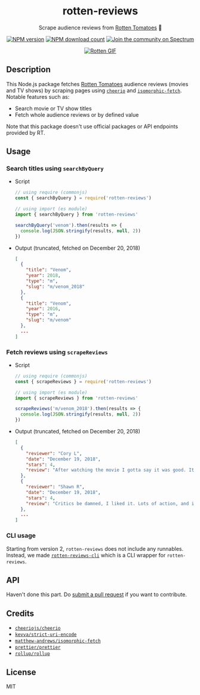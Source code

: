 <div align='center'>

# rotten-reviews

Scrape audience reviews from [Rotten Tomatoes][rotten-tomatoes] 🍅

[![NPM version](https://img.shields.io/npm/v/rotten-reviews.svg)](https://www.npmjs.com/package/rotten-reviews)
[![NPM download count](https://img.shields.io/npm/dt/rotten-reviews.svg)](https://www.npmjs.com/package/rotten-reviews)
[![Join the community on Spectrum](https://withspectrum.github.io/badge/badge.svg)][spectrum]

[![Rotten GIF](https://media.giphy.com/media/101t9QwTM6y5oc/giphy.gif)][spectrum]

</div>

## Description

This Node.js package fetches [Rotten Tomatoes][rotten-tomatoes] audience reviews (movies and TV shows) by scraping pages using [`cheerio`][cheerio] and [`isomorphic-fetch`][isomorphic-fetch]. Notable features such as:

- Search movie or TV show titles
- Fetch whole audience reviews or by defined value

Note that this package doesn't use official packages or API endpoints provided by RT.

## Usage

### Search titles using `searchByQuery`

- Script

  ```js
  // using require (commonjs)
  const { searchByQuery } = require('rotten-reviews')

  // using import (es module)
  import { searchByQuery } from 'rotten-reviews'

  searchByQuery('venom').then(results => {
    console.log(JSON.stringify(results, null, 2))
  })
  ```

- Output (truncated, fetched on December 20, 2018)

  ```json
  [
    {
      "title": "Venom",
      "year": 2018,
      "type": "m",
      "slug": "m/venom_2018"
    },
    {
      "title": "Venom",
      "year": 2016,
      "type": "m",
      "slug": "m/venom"
    },
    ...
  ]
  ```

### Fetch reviews using `scrapeReviews`

- Script

  ```js
  // using require (commonjs)
  const { scrapeReviews } = require('rotten-reviews')

  // using import (es module)
  import { scrapeReviews } from 'rotten-reviews'

  scrapeReviews('m/venom_2018').then(results => {
    console.log(JSON.stringify(results, null, 2))
  })
  ```

- Output (truncated, fetched on December 20, 2018)

  ```json
  [
    {
      "reviewer": "Cory L",
      "date": "December 19, 2018",
      "stars": 4,
      "review": "After watching the movie I gotta say it was good. It doesn't need spider Man though I would love to see that interaction. I am looking forward to seeing a sequel."
    },
    {
      "reviewer": "Shawn R",
      "date": "December 19, 2018",
      "stars": 4,
      "review": "Critics be damned, I liked it. Lots of action, and it doesn't take itself too seriously. Venom was given a bit of personality rather than being a glorified sticky suit."
    },
    ...
  ]
  ```

### CLI usage

Starting from version 2, `rotten-reviews` does not include any runnables. Instead, we made [`rotten-reviews-cli`][rotten-reviews-cli] which is a CLI wrapper for `rotten-reviews`.

## API

Haven't done this part. Do [submit a pull request](https://github.com/ninetwenty-one/rotten-reviews/compare) if you want to contribute.

## Credits

- [`cheeriojs/cheerio`][cheerio]
- [`kevva/strict-uri-encode`][strict-uri-encode]
- [`matthew-andrews/isomorphic-fetch`][isomorphic-fetch]
- [`prettier/prettier`][prettier]
- [`rollup/rollup`][rollup]

## License

MIT

[cheerio]: https://github.com/cheeriojs/cheerio
[isomorphic-fetch]: https://github.com/matthew-andrews/isomorphic-fetch
[prettier]: https://github.com/prettier/prettier
[rollup]: https://github.com/rollup/rollup
[rotten-reviews-cli]: https://github.com/ninetwenty-one/rotten-reviews-cli
[rotten-tomatoes]: https://www.rottentomatoes.com
[spectrum]: https://spectrum.chat/ninetwenty-one/rotten-reviews
[strict-uri-encode]: https://github.com/kevva/strict-uri-encode
